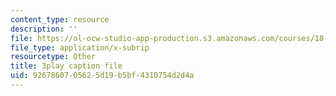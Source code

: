 ```yaml
---
content_type: resource
description: ''
file: https://ol-ocw-studio-app-production.s3.amazonaws.com/courses/18-02sc-multivariable-calculus-fall-2010/9267860705625d19b5bf4310754d2d4a_idNIKTaBEaI.vtt
file_type: application/x-subrip
resourcetype: Other
title: 3play caption file
uid: 92678607-0562-5d19-b5bf-4310754d2d4a
---
```

